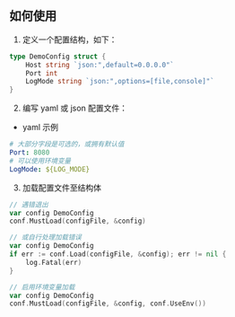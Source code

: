 ## 如何使用

1. 定义一个配置结构，如下：

```go
type DemoConfig struct {
    Host string `json:",default=0.0.0.0"`
    Port int
    LogMode string `json:",options=[file,console]"`
}
```

2. 编写 yaml 或 json 配置文件：

- yaml 示例

```yaml
# 大部分字段是可选的，或拥有默认值
Port: 8080
# 可以使用环境变量
LogMode: ${LOG_MODE}
```

3. 加载配置文件至结构体

```go
// 遇错退出
var config DemoConfig
conf.MustLoad(configFile, &config)

// 或自行处理加载错误
var config DemoConfig
if err := conf.Load(configFile, &config); err != nil {
	log.Fatal(err)
}

// 启用环境变量加载
var config DemoConfig
conf.MustLoad(configFile, &config, conf.UseEnv())
```